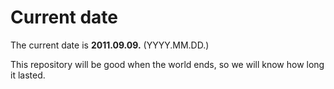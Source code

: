 # Current date

The current date is **2011.09.09.** (YYYY.MM.DD.)

This repository will be good when the world ends, so we will know how long it lasted.